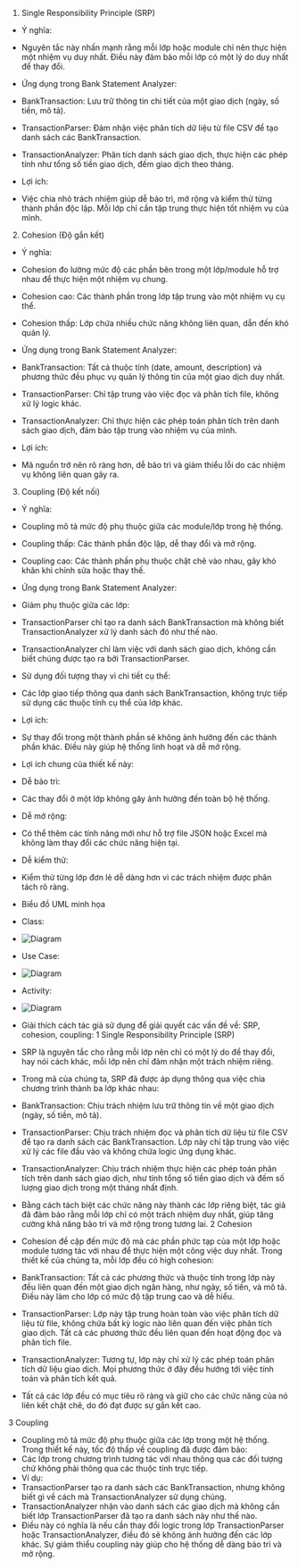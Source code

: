 1. Single Responsibility Principle (SRP)
* Ý nghĩa:
* Nguyên tắc này nhấn mạnh rằng mỗi lớp hoặc module chỉ nên thực hiện một nhiệm vụ duy nhất. Điều này đảm bảo mỗi lớp có một lý do duy nhất để thay đổi.

* Ứng dụng trong Bank Statement Analyzer:

* BankTransaction: Lưu trữ thông tin chi tiết của một giao dịch (ngày, số tiền, mô tả).
* TransactionParser: Đảm nhận việc phân tích dữ liệu từ file CSV để tạo danh sách các BankTransaction.
* TransactionAnalyzer: Phân tích danh sách giao dịch, thực hiện các phép tính như tổng số tiền giao dịch, đếm giao dịch theo tháng.
* Lợi ích:
* Việc chia nhỏ trách nhiệm giúp dễ bảo trì, mở rộng và kiểm thử từng thành phần độc lập. Mỗi lớp chỉ cần tập trung thực hiện tốt nhiệm vụ của mình.

2. Cohesion (Độ gắn kết)
* Ý nghĩa:
* Cohesion đo lường mức độ các phần bên trong một lớp/module hỗ trợ nhau để thực hiện một nhiệm vụ chung.

* Cohesion cao: Các thành phần trong lớp tập trung vào một nhiệm vụ cụ thể.
* Cohesion thấp: Lớp chứa nhiều chức năng không liên quan, dẫn đến khó quản lý.
* Ứng dụng trong Bank Statement Analyzer:

* BankTransaction: Tất cả thuộc tính (date, amount, description) và phương thức đều phục vụ quản lý thông tin của một giao dịch duy nhất.
* TransactionParser: Chỉ tập trung vào việc đọc và phân tích file, không xử lý logic khác.
* TransactionAnalyzer: Chỉ thực hiện các phép toán phân tích trên danh sách giao dịch, đảm bảo tập trung vào nhiệm vụ của mình.
* Lợi ích:
* Mã nguồn trở nên rõ ràng hơn, dễ bảo trì và giảm thiểu lỗi do các nhiệm vụ không liên quan gây ra.

3. Coupling (Độ kết nối)
* Ý nghĩa:
* Coupling mô tả mức độ phụ thuộc giữa các module/lớp trong hệ thống.

* Coupling thấp: Các thành phần độc lập, dễ thay đổi và mở rộng.
* Coupling cao: Các thành phần phụ thuộc chặt chẽ vào nhau, gây khó khăn khi chỉnh sửa hoặc thay thế.
* Ứng dụng trong Bank Statement Analyzer:

* Giảm phụ thuộc giữa các lớp:
* TransactionParser chỉ tạo ra danh sách BankTransaction mà không biết TransactionAnalyzer xử lý danh sách đó như thế nào.
* TransactionAnalyzer chỉ làm việc với danh sách giao dịch, không cần biết chúng được tạo ra bởi TransactionParser.
* Sử dụng đối tượng thay vì chi tiết cụ thể:
* Các lớp giao tiếp thông qua danh sách BankTransaction, không trực tiếp sử dụng các thuộc tính cụ thể của lớp khác.
* Lợi ích:
* Sự thay đổi trong một thành phần sẽ không ảnh hưởng đến các thành phần khác. Điều này giúp hệ thống linh hoạt và dễ mở rộng.

* Lợi ích chung của thiết kế này:
* Dễ bảo trì:
* Các thay đổi ở một lớp không gây ảnh hưởng đến toàn bộ hệ thống.
* Dễ mở rộng:
* Có thể thêm các tính năng mới như hỗ trợ file JSON hoặc Excel mà không làm thay đổi các chức năng hiện tại.
* Dễ kiểm thử:
* Kiểm thử từng lớp đơn lẻ dễ dàng hơn vì các trách nhiệm được phân tách rõ ràng.
* Biểu đồ UML minh họa
* Class:
*  ![Diagram](https://www.planttext.com/api/plantuml/png/Z971QW8n48RlUOevkj1zWL34glJKGa7nFcPZ3SrE93DxiCKdy-0Z-GfDwefhNS4SViXavil_9yVzOSI2KPhQA-EH6SP8N_E8n6Z41O8V1McLKA5O3TEaRG7hq91eg4ApzETYPTb4jycJ6cOI7NsgdMhH7Um7HhQnXGDiydOoMmnMpgTRNfCM6juSo_C_FyDUt0kXttvtW0QzQNmoEm-2VY2NLhx3BQwI949ErsdWyVOzaAmVOJr1dLirE9BYJxFhs_XbERnvRmqcscISLL--_Way7RCQMQhoL_u2003__mC0)
* Use Case:
*  ![Diagram](https://www.planttext.com/api/plantuml/png/L8vD2i9038NtEKNelWkdUoaehaMP0uHfa4BwmoIpACMJkV18Ni6fpC8-2E-3zmZlytgtQXGj3G8KR8hebID0v60qFeJnlgZnW2jWLb8Ef8oLdsMY3Y-zS8Maw4-7VU5ACTjVxlRvkTTPQC4RQnBJKchW2R0jmBe-_fxcA-moky8Dj3nss-Wl0000__y30000)
* Activity:
* ![Diagram](https://www.planttext.com/api/plantuml/png/P50x3i8m3Drp2e_b2kr0-Sm82HWOJN1f84qgEn62gp5m9Av0KYg1XATd-_dvsQ_7ivQ0769drG1KkHDYYBtrU1HeZALAbMjaeI61ACQTOCle17KmtWqzhfHfeCWujoLgJI9DjDC9X9OS57kIYO8KvO890y4StUL71lpXJ3f8zI7D7DhRdI1y6VA_UsJnEBGqqbky0UQo604cYJPhaat-YvKVBMnQVmLYzWnTyecdT2IvesdI4tolweJpHzu0003__mC0)
* Giải thích cách tác giả sử dụng để giải quyết các vấn đề về: SRP, cohesion, coupling:
1 Single Responsibility Principle (SRP)
* SRP là nguyên tắc cho rằng mỗi lớp nên chỉ có một lý do để thay đổi, hay nói cách khác, mỗi lớp nên chỉ đảm nhận một trách nhiệm riêng.
* Trong mã của chúng ta, SRP đã được áp dụng thông qua việc chia chương trình thành ba lớp khác nhau:
* BankTransaction: Chịu trách nhiệm lưu trữ thông tin về một giao dịch (ngày, số tiền, mô tả).
* TransactionParser: Chịu trách nhiệm đọc và phân tích dữ liệu từ file CSV để tạo ra danh sách các BankTransaction. Lớp này chỉ tập trung vào việc xử lý các file đầu vào và không chứa logic ứng dụng khác.
* TransactionAnalyzer: Chịu trách nhiệm thực hiện các phép toán phân tích trên danh sách giao dịch, như tính tổng số tiền giao dịch và đếm số lượng giao dịch trong một tháng nhất định.
* Bằng cách tách biệt các chức năng này thành các lớp riêng biệt, tác giả đã đảm bảo rằng mỗi lớp chỉ có một trách nhiệm duy nhất, giúp tăng cường khả năng bảo trì và mở rộng trong tương lai.
2 Cohesion
* Cohesion đề cập đến mức độ mà các phần phức tạp của một lớp hoặc module tương tác với nhau để thực hiện một công việc duy nhất. Trong thiết kế của chúng ta, mỗi lớp đều có high cohesion:
* BankTransaction: Tất cả các phương thức và thuộc tính trong lớp này đều liên quan đến một giao dịch ngân hàng, như ngày, số tiền, và mô tả. Điều này làm cho lớp có mức độ tập trung cao và dễ hiểu.
* TransactionParser: Lớp này tập trung hoàn toàn vào việc phân tích dữ liệu từ file, không chứa bất kỳ logic nào liên quan đến việc phân tích giao dịch. Tất cả các phương thức đều liên quan đến hoạt động đọc và phân tích file.
* TransactionAnalyzer: Tương tự, lớp này chỉ xử lý các phép toán phân tích dữ liệu giao dịch. Mọi phương thức ở đây đều hướng tới việc tính toán và phân tích kết quả.
* Tất cả các lớp đều có mục tiêu rõ ràng và giữ cho các chức năng của nó liên kết chặt chẽ, do đó đạt được sự gắn kết cao.

3 Coupling
* Coupling mô tả mức độ phụ thuộc giữa các lớp trong một hệ thống. Trong thiết kế này, tốc độ thấp về coupling đã được đảm bảo:
* Các lớp trong chương trình tương tác với nhau thông qua các đối tượng chứ không phải thông qua các thuộc tính trực tiếp.
* Ví dụ:
* TransactionParser tạo ra danh sách các BankTransaction, nhưng không biết gì về cách mà TransactionAnalyzer sử dụng chúng.
* TransactionAnalyzer nhận vào danh sách các giao dịch mà không cần biết lớp TransactionParser đã tạo ra danh sách này như thế nào.
* Điều này có nghĩa là nếu cần thay đổi logic trong lớp TransactionParser hoặc TransactionAnalyzer, điều đó sẽ không ảnh hưởng đến các lớp khác. Sự giảm thiểu coupling này giúp cho hệ thống dễ dàng bảo trì và mở rộng.

